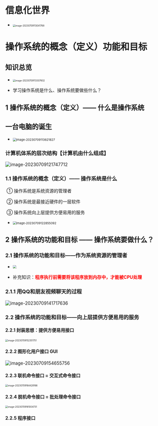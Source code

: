 # 信息化世界

* <img src="https://cvp.oss-cn-shanghai.aliyuncs.com/picgo/202307091130859.png" alt="image-20230709113041768" style="zoom:50%;" />



# 操作系统的概念（定义）功能和目标



## 知识总览

* <img src="https://cvp.oss-cn-shanghai.aliyuncs.com/picgo/202307091133676.png" alt="image-20230709113307602" style="zoom:50%;" />

* 学习操作系统是什么、操作系统要做些什么？





## 1 操作系统的概念（定义）—— 什么是操作系统



## 一台电脑的诞生

* <img src="https://cvp.oss-cn-shanghai.aliyuncs.com/picgo/202307091136881.png" alt="image-20230709113621827" style="zoom: 67%;" />



### 计算机体系的层次结构【计算机由什么组成】

![image-20230709121747712](https://cvp.oss-cn-shanghai.aliyuncs.com/picgo/202307091217798.png)



### 1.1 操作系统的概念（定义）—— 操作系统是什么

​	① 操作系统是系统资源的管理者

​	② 操作系统是最接近硬件的一层软件

​	③ 操作系统向上层提供方便易用的服务



* <img src="https://cvp.oss-cn-shanghai.aliyuncs.com/picgo/202307091228173.png" alt="image-20230709122855092" style="zoom: 67%;" />



## 2 操作系统的功能和目标 —— 操作系统要做什么？



### 2.1 操作系统的功能和目标——作为系统资源的管理者

* <img src="https://cvp.oss-cn-shanghai.aliyuncs.com/picgo/202307091258256.png" style="zoom: 67%;" />

* 补充知识：<font color='red'>**程序执行前需要将该程序放到内存中，才能被CPU处理**</font>



### 2.1.1 用QQ和朋友视频聊天的过程



![image-20230709141717636](https://cvp.oss-cn-shanghai.aliyuncs.com/picgo/202307091417735.png)





### 2.2 操作系统的功能和目标——向上层提供方便易用的服务



#### 2.2.1 封装思想：提供方便易用接口

<img src="https://cvp.oss-cn-shanghai.aliyuncs.com/picgo/202307091523914.png" alt="image-20230709152351751" style="zoom:50%;" />



#### 2.2.2 图形化用户接口 GUI

![image-20230709154655756](https://cvp.oss-cn-shanghai.aliyuncs.com/picgo/202307091546991.png)



#### 2.2.3 联机命令接口 = 交互式命令接口



<img src="https://cvp.oss-cn-shanghai.aliyuncs.com/picgo/202307091644336.png" alt="image-20230709164428166" style="zoom:50%;" />



#### 2.2.4 脱机命令接口 = 批处理命令接口

<img src="https://cvp.oss-cn-shanghai.aliyuncs.com/picgo/202307091610934.png" alt="image-20230709161004731" style="zoom:50%;" />



#### 2.2.5 程序接口





